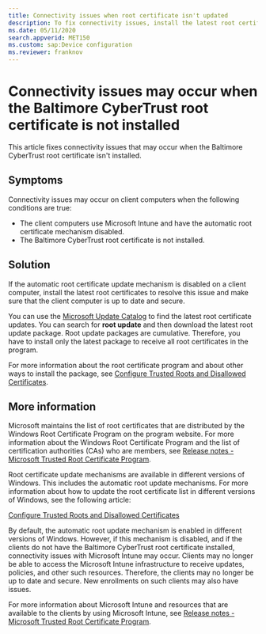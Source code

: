```yaml
---
title: Connectivity issues when root certificate isn't updated
description: To fix connectivity issues, install the latest root certificate updates to make sure that the client computer is up to date and secure.
ms.date: 05/11/2020
search.appverid: MET150
ms.custom: sap:Device configuration
ms.reviewer: franknov
---
```

# Connectivity issues may occur when the Baltimore CyberTrust root certificate is not installed

This article fixes connectivity issues that may occur when the Baltimore CyberTrust root certificate isn't installed.

## Symptoms

Connectivity issues may occur on client computers when the following conditions are true:

- The client computers use Microsoft Intune and have the automatic root certificate mechanism disabled.
- The Baltimore CyberTrust root certificate is not installed.

## Solution

If the automatic root certificate update mechanism is disabled on a client computer, install the latest root certificates to resolve this issue and make sure that the client computer is up to date and secure.

You can use the [Microsoft Update Catalog](https://catalog.update.microsoft.com/v7/site/home.aspx) to find the latest root certificate updates. You can search for **root update** and then download the latest root update package. Root update packages are cumulative. Therefore, you have to install only the latest package to receive all root certificates in the program.

For more information about the root certificate program and about other ways to install the package, see [Configure Trusted Roots and Disallowed Certificates](/previous-versions/windows/it-pro/windows-server-2012-R2-and-2012/dn265983(v=ws.11)?redirectedfrom=MSDN).

## More information

Microsoft maintains the list of root certificates that are distributed by the Windows Root Certificate Program on the program website. For more information about the Windows Root Certificate Program and the list of certification authorities (CAs) who are members, see [Release notes - Microsoft Trusted Root Certificate Program](/security/trusted-root/release-notes).

Root certificate update mechanisms are available in different versions of Windows. This includes the automatic root update mechanisms. For more information about how to update the root certificate list in different versions of Windows, see the following article:

[Configure Trusted Roots and Disallowed Certificates](/previous-versions/windows/it-pro/windows-server-2012-R2-and-2012/dn265983(v=ws.11)?redirectedfrom=MSDN)

By default, the automatic root update mechanism is enabled in different versions of Windows. However, if this mechanism is disabled, and if the clients do not have the Baltimore CyberTrust root certificate installed, connectivity issues with Microsoft Intune may occur. Clients may no longer be able to access the Microsoft Intune infrastructure to receive updates, policies, and other such resources. Therefore, the clients may no longer be up to date and secure. New enrollments on such clients may also have issues.

For more information about Microsoft Intune and resources that are available to the clients by using Microsoft Intune, see [Release notes - Microsoft Trusted Root Certificate Program](/security/trusted-root/release-notes).

